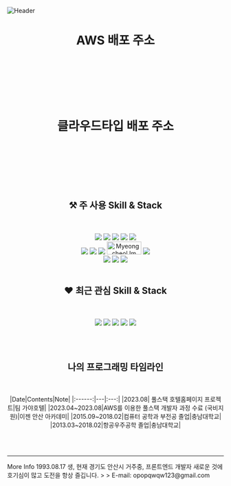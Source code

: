 
![Header](https://capsule-render.vercel.app/api?type=Waving&color=auto&height=300&section=header&text=KangCheolgu's%20Github&fontSize=60)

<div align = center>

# AWS 배포 주소 
<br><br/>
<br><br/>
<br><br/>
# 클라우드타입 배포 주소 
<br><br/>
<br><br/>
<br><br/>
##  ⚒ 주 사용 Skill & Stack
<br><br/>
<img src="https://img.shields.io/badge/java-007396?&style=for-the-badge&logo=java&logoColor=white">
<img src="https://img.shields.io/badge/javascript-F7DF1E?style=for-the-badge&logo=javascript&logoColor=black">
<img src="https://img.shields.io/badge/spring-6DB33F?style=for-the-badge&logo=spring&logoColor=white">
<img src="https://img.shields.io/badge/springboot-6DB33F?style=for-the-badge&logo=springboot&logoColor=white">
<img src="https://img.shields.io/badge/react-61DAFB?style=for-the-badge&logo=react&logoColor=black">
<br/>
<img src="https://img.shields.io/badge/oracle-F80000?style=for-the-badge&logo=oracle&logoColor=white">
<img src="https://img.shields.io/badge/mariaDB-003545?style=for-the-badge&logo=mariaDB&logoColor=white">
<img src="https://img.shields.io/badge/amazonaws-232F3E?style=for-the-badge&logo=amazonaws&logoColor=white">
<img src="https://img.shields.io/badge/DBeaver-2196F3?style=for-the-badge&logo=&logoColor=white" alt="Myeongcheol Im" width="80" height="30">
<img src="https://img.shields.io/badge/linux-FCC624?style=for-the-badge&logo=linux&logoColor=black">
<br/>
<img src="https://img.shields.io/badge/github-181717?style=for-the-badge&logo=github&logoColor=white">
<img src="https://img.shields.io/badge/apache tomcat-F8DC75?style=for-the-badge&logo=apachetomcat&logoColor=white">
<img src="https://img.shields.io/badge/gradle-02303A?style=for-the-badge&logo=gradle&logoColor=white">
<br><br/>
## ❤️ 최근 관심 Skill & Stack
<br><br/>
<img src="https://img.shields.io/badge/Python-3776AB?style=for-the-badge&logo=Python&logoColor=white">
<img src="https://img.shields.io/badge/unity-999999?style=for-the-badge&logo=unity&logoColor=white">
<img src="https://img.shields.io/badge/csharp-239120?style=for-the-badge&logo=csharp&logoColor=white">
<img src="https://img.shields.io/badge/NodeJs-339933?style=for-the-badge&logo=nodedotjs&logoColor=white">
<img src="https://img.shields.io/badge/Typescript-3178C6?style=for-the-badge&logo=typescript&logoColor=white">

<br><br/>
## 나의 프로그래밍 타임라인
<br><br/>
  |Date|Contents|Note|
  |:------:|---|:---:|
  |2023.08| 풀스택 호텔홈페이지 프로젝트|팀 가야호텔|
  |2023.04~2023.08|AWS를 이용한 풀스택 개발자 과정 수료 (국비지원)|이젠 안산 아카데미|
  |2015.09~2018.02|컴퓨터 공학과 부전공 졸업|충남대학교|
  |2013.03~2018.02|항공우주공학 졸업|충남대학교|
  
  <br><br/>
  <hr/>

</div>
More Info
1993.08.17 생, 현재 경기도 안산시 거주중, 프론트엔드 개발자
새로운 것에 호기심이 많고 도전을 항상 즐깁니다.
>
> E-mail: opopqwqw123@gmail.com
